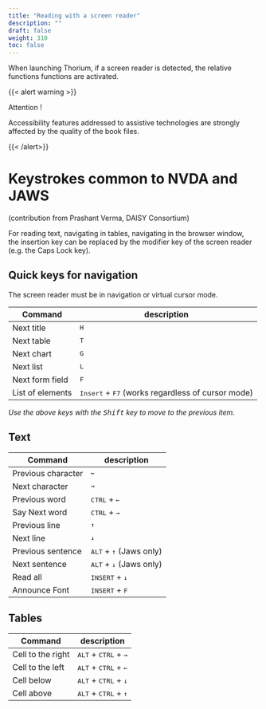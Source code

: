 ```yaml
---
title: "Reading with a screen reader"
description: ""
draft: false
weight: 310
toc: false
---
```


When launching Thorium, if a screen reader is detected, the relative functions
functions are activated.

{{< alert warning >}}

Attention !

Accessibility features addressed to assistive technologies
are strongly affected by the quality of the book files.

{{< /alert>}}

# Keystrokes common to NVDA and JAWS

(contribution from Prashant Verma, DAISY Consortium)

For reading text, navigating in tables, navigating in the browser window,  
the insertion key can be replaced by the
modifier key of the screen reader (e.g. the Caps Lock key).

## Quick keys for navigation

The screen reader must be in navigation or virtual cursor mode.

|Command |description|
|---|---|
|Next title |<kbd>H</kbd>|
|Next table  |<kbd>T</kbd>|
|Next chart |<kbd>G</kbd>|
|Next list |<kbd>L</kbd>|
|Next form field |<kbd>F</kbd>|
|List of elements  |<kbd>Insert</kbd> + <kbd>F7</kbd> (works regardless of cursor mode)|

*Use the above keys with the <kbd>Shift</kbd> key to move to the previous item.*

## Text

|Command |description|
|---|---|
|Previous character  |<kbd>&larr;</kbd>|
|Next character  |<kbd>&rarr;</kbd>|
|Previous word  |<kbd>CTRL</kbd> + <kbd>&larr;</kbd>|
|Say Next word  |<kbd>CTRL</kbd> + <kbd>&rarr;</kbd>|
|Previous line |<kbd>&uarr;</kbd>|
|Next line |<kbd>&darr;</kbd>|
|Previous sentence |<kbd>ALT</kbd> + <kbd>&uarr;</kbd> (Jaws only)|
|Next sentence |<kbd>ALT</kbd> + <kbd>&darr;</kbd> (Jaws only)|
|Read all |<kbd>INSERT</kbd> + <kbd>&darr;</kbd>|
|Announce Font |<kbd>INSERT</kbd> + <kbd>F</kbd>|

## Tables

|Command |description|
|---|---|
|Cell to the right  |<kbd>ALT</kbd> + <kbd>CTRL</kbd> + <kbd>&rarr;</kbd>|
|Cell to the left  |<kbd>ALT</kbd> + <kbd>CTRL</kbd> + <kbd>&larr;</kbd>|
|Cell below  |<kbd>ALT</kbd> + <kbd>CTRL</kbd> + <kbd>&darr;</kbd>|
|Cell above |<kbd>ALT</kbd> + <kbd>CTRL</kbd> + <kbd>&uarr;</kbd>|
